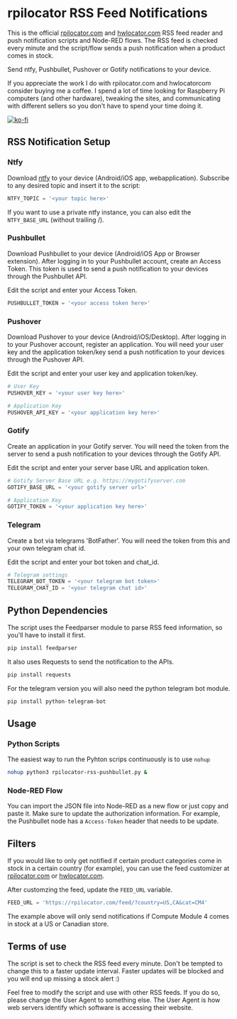 # rpilocator RSS Feed Notifications

This is the official <a href="https://rpilocator.com" target="_blank">rpilocator.com</a> and <a href="https://hwlocator.com" target="_blank">hwlocator.com</a> RSS feed reader and push notification scripts and Node-RED flows. The RSS feed is checked every minute and the script/flow sends a push notification when a product comes in stock.

Send ntfy, Pushbullet, Pushover or Gotify notifications to your device.

If you appreciate the work I do with rpilocator.com and hwlocatorcom consider buying me a coffee. I spend a lot of time looking for Raspberry Pi computers (and other hardware), tweaking the sites, and communicating with different sellers so you don't have to spend your time doing it.

[![ko-fi](https://ko-fi.com/img/githubbutton_sm.svg)](https://ko-fi.com/J3J6BINRX)

## RSS Notification Setup

### Ntfy
Download <a href="https://ntfy.sh/">ntfy</a> to your device (Android/iOS app, webapplication). Subscribe to any desired topic and insert it to the script:
```python
NTFY_TOPIC = '<your topic here>'
```

If you want to use a private ntfy instance, you can also edit the `NTFY_BASE_URL` (without trailing /).

### Pushbullet

Download Pushbullet to your device (Android/iOS App or Browser extension). After logging in to your Pushbullet account, create an Access Token. This token is used to send a push notification to your devices through the Pushbullet API.

Edit the script and enter your Access Token.

```python
PUSHBULLET_TOKEN = '<your access token here>'
```

### Pushover
Download Pushover to your device (Android/iOS/Desktop). After logging in to your Pushover account, register an application. You will need your user key and the application token/key send a push notification to your devices through the Pushover API.

Edit the script and enter your user key and application token/key.

```python
# User Key
PUSHOVER_KEY = '<your user key here>'

# Application Key
PUSHOVER_API_KEY = '<your application key here>'
```

### Gotify
Create an application in your Gotify server. You will need the token from the server to send a push notification to your devices through the Gotify API.

Edit the script and enter your server base URL and application token.

```python
# Gotify Server Base URL e.g. https://mygotifyserver.com
GOTIFY_BASE_URL = '<your gotify server url>'

# Application Key
GOTIFY_TOKEN = '<your application key here>'
```

### Telegram
Create a bot via telegrams 'BotFather'. You will need the token from this and your own telegram chat id.

Edit the script and enter your bot token and chat_id.

```python
# Telegram settings
TELEGRAM_BOT_TOKEN = '<your telegram bot token>'
TELEGRAM_CHAT_ID = '<your telegram chat id>'
```

## Python Dependencies

The script uses the Feedparser module to parse RSS feed information, so you'll have to install it first.

```python
pip install feedparser
```

It also uses Requests to send the notification to the APIs.

```python
pip install requests
```

For the telegram version you will also need the python telegram bot module.
```python
pip install python-telegram-bot
```

## Usage

### Python Scripts

The easiest way to run the Pyhton scrips continuously is to use ```nohup```

```bash
nohup python3 rpilocator-rss-pushbullet.py &
```

### Node-RED Flow

You can import the JSON file into Node-RED as a new flow or just copy and paste it. Make sure to update the authorization information. For example, the Pushbullet node has a ```Access-Token``` header that needs to be update.

## Filters

If you would like to only get notified if certain product categories come in stock in a certain country (for example), you can use the feed customizer at <a href="https://rpilocator.com/about.cfm" target="_blank">rpilocator.com</a> or <a href="https://hwlocator.com/about.cfm" target="_blank">hwlocator.com</a>.

After customzing the feed, update the ```FEED_URL``` variable.

```python
FEED_URL = 'https://rpilocator.com/feed/?country=US,CA&cat=CM4'

```

The example above will only send notifications if Compute Module 4 comes in stock at a US or Canadian store.

## Terms of use

The script is set to check the RSS feed every minute. Don't be tempted to change this to a faster update interval. Faster updates will be blocked and you
will end up missing a stock alert :)

Feel free to modify the script and use with other RSS feeds. If you do so, please change the User Agent to something else. The User Agent is how web servers
identify which software is accessing their website.
